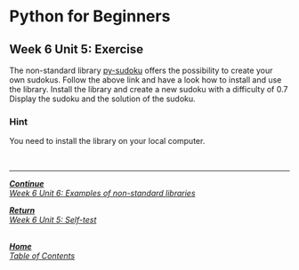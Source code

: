 # Python for Beginners

## Week 6 Unit 5: Exercise

The non-standard library [py-sudoku](https://pypi.org/project/py-sudoku/) offers the possibility to create your own sudokus. Follow the above link and have a look how to install and use the library. Install the library and create a new sudoku with a difficulty of 0.7 Display the sudoku and the solution of the sudoku.

### Hint

You need to install the library on your local computer.

<br>

---

[***Continue*** <br> *Week 6 Unit 6: Examples of non-standard libraries*](week6_unit6_example_libraries.md)

[***Return*** <br> *Week 6 Unit 5: Self-test*](week6_unit5_selftest.md)

<br>[***Home*** <br>*Table of Contents*](home.md)